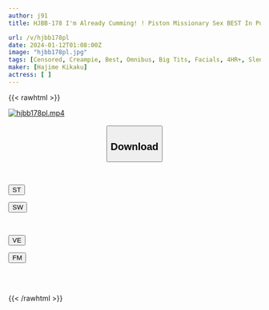 ```yaml
---
author: j91
title: HJBB-178 I'm Already Cumming! ! Piston Missionary Sex BEST In Pursuit Of Convulsive Pussy

url: /v/hjbb178pl
date: 2024-01-12T01:08:00Z
image: "hjbb178pl.jpg"
tags: [Censored, Creampie, Best, Omnibus, Big Tits, Facials, 4HR+, Slender	]
maker: [Hajime Kikaku]
actress: [ ]
---
```



{{< rawhtml >}}

<div class="video" data-videoid="2KLmab4bekHZ4G9">
    <a href="javascript:;">
        <img src="/v/hjbb178pl/hjbb178pl.jpg" width="WIDTH" height="HEIGHT" alt="hjbb178pl.mp4" loading="lazy">
    </a>
</div>

<script type="text/javascript" src="https://j91.asia/asset/on-demand-st.js"></script>

<br>
  <link rel="stylesheet" href="https://j91.asia/asset/bs5.css">
  
  <center>
  <button class="btn btn-primary" type="button" data-bs-toggle="collapse" data-bs-target=".multi-collapse" aria-expanded="false" aria-controls="multiCollapseExample1 multiCollapseExample2"><h2>Download</h2></button></center>
</p>
<div class="row">
  <div class="col">
    <div class="collapse multi-collapse" id="multiCollapseExample1">
      <div class="card card-body">
	      	      <br>
<div class="buttons">  
<p><a href="https://streamtape.to/v/2KLmab4bekHZ4G9" target="_blank"><button class="btn-hover color-3"><i class="fa fa-download"></i> ST</button></a></p>
<p><a href="https://flaswish.com/24ah8cfrrg5q" target="_blank"><button class="btn-hover color-2"><i class="fa fa-download"></i> SW</button></a></p></div>
    </div>
  </div>
</div>
  <div class="col">
    <div class="collapse multi-collapse" id="multiCollapseExample2">
      <div class="card card-body">
	      <br>
<div class="buttons">
<p><a href="javascript:;" target="_blank"><button class="btn-hover color-9"><i class="fa fa-download"></i> VE</button></a></p>
<p><a href="javascript:;" target="_blank"><button class="btn-hover color-8"><i class="fa fa-download"></i> FM</button></a></p></div>
<br><br>
      </div>
    </div>
  </div>
</div>

{{< /rawhtml >}}